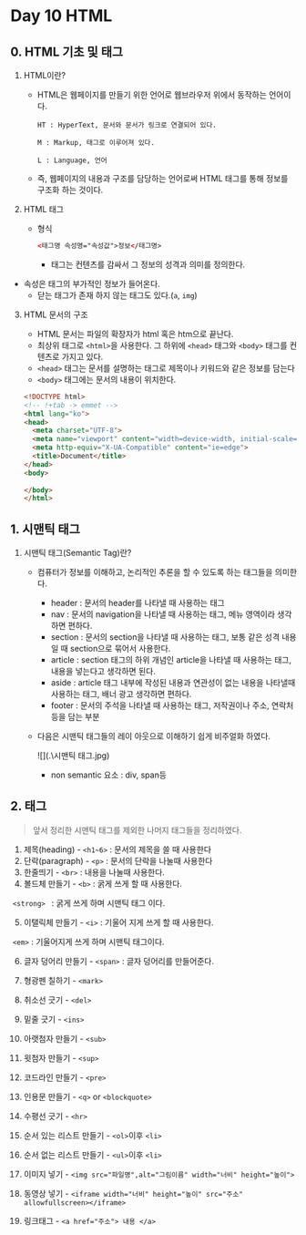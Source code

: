 # Day 10  HTML
## 0. HTML 기초 및 태그

1. HTML이란?

   * HTML은 웹페이지를 만들기 위한 언어로 웹브라우저 위에서 동작하는 언어이다.

     ```
     HT : HyperText, 문서와 문서가 링크로 연결되어 있다.
     
     M : Markup, 태그로 이루어져 있다.
     
     L : Language, 언어
     ```

     

   * 즉, 웹페이지의 내용과 구조를 담당하는 언어로써 HTML 태그를 통해 정보를 구조화 하는 것이다.

2. HTML 태그

   * 형식

     ```html
     <태그명 속성명="속성값">정보</태그명>
     ```

     * 태그는 컨텐츠를 감싸서 그 정보의 성격과 의미를 정의한다.
* 속성은 태그의 부가적인 정보가 들어온다.
     * 닫는 태그가  존재 하지 않는 태그도 있다.(`a`, `img`)

3. HTML 문서의 구조

   * HTML 문서는 파일의 확장자가 html 혹은 htm으로 끝난다.
   * 최상위 태그로 `<html>`을 사용한다. 그 하위에 `<head>` 태그와 `<body>` 태그를 컨텐츠로 가지고 있다.
   * `<head>` 태그는 문서를 설명하는 태그로 제목이나 키워드와 같은 정보를 담는다
   * `<body>` 태그에는 문서의 내용이 위치한다.

   ```html
   <!DOCTYPE html>
   <!-- !+tab -> emmet -->
   <html lang="ko">
   <head>
     <meta charset="UTF-8">
     <meta name="viewport" content="width=device-width, initial-scale=1.0">
     <meta http-equiv="X-UA-Compatible" content="ie=edge">
     <title>Document</title>
   </head>
   <body>
     
   </body>
   </html>
   ```

## 1. 시맨틱 태그

1. 시맨틱 태그(Semantic Tag)란?

   * 컴퓨터가 정보를 이해하고, 논리적인 추론을 할 수 있도록 하는 태그들을 의미한다.

     * header : 문서의 header를 나타낼 때 사용하는 태그
     * nav : 문서의 navigation을 나타낼 때 사용하는 태그, 메뉴 영역이라 생각하면 편하다.
     * section : 문서의 section을 나타낼 때 사용하는 태그, 보통 같은 성격 내용일 때 section으로 묶어서 사용한다.
     * article : section 태그의 하위 개념인 article을 나타낼 때 사용하는 태그, 내용을 넣는다고 생각하면 된다.
     * aside : article 태그 내부에 작성된 내용과 연관성이 없는 내용을 나타낼때 사용하는 태그, 배너 광고 생각하면 편하다.
     * footer : 문서의 주석을 나타낼 때 사용하는 태그, 저작권이나 주소, 연락처 등을 담는 부분

   * 다음은 시맨틱 태그들의 레이 아웃으로 이해하기 쉽게 비주얼화 하였다.

     ![](.\시맨틱 태그.jpg)
     
     * non semantic 요소 : div, span등

## 2. 태그

> 앞서 정리한 시맨틱 태그를 제외한 나머지 태그들을 정리하였다.

1. 제목(heading) - `<h1~6>` : 문서의 제목을 쓸 때 사용한다
2. 단락(paragraph) - `<p>` : 문서의 단락을 나눌때 사용한다
3. 한줄띄기 - `<br>` : 내용을 나눌때 사용한다.
4. 볼드체 만들기 - `<b>` : 굵게 쓰게 할 때 사용한다.

​                                  `<strong> ` : 굵게 쓰게 하며 시맨틱 태그 이다.

5. 이탤릭체 만들기 - `<i>` : 기울어 지게 쓰게 할 때 사용한다.

​                                      `<em>` : 기울어지게 쓰게 하며 시맨틱 태그이다.

6. 글자 덩어리 만들기 - `<span>` : 글자 덩어리를 만들어준다.
7. 형광펜 칠하기 - `<mark>` 
8. 취소선 긋기 - `<del>` 
9. 밑줄 긋기 - `<ins>`
10. 아랫첨자 만들기 - `<sub>`
11. 윗첨자 만들기  - `<sup>`
12. 코드라인 만들기 - `<pre>`
13. 인용문 만들기 - `<q>` or `<blockquote>`
14. 수평선 긋기 - `<hr>`
15. 순서 있는 리스트 만들기 - `<ol>`이후 `<li>`
16. 순서 없는 리스트 만들기 - `<ul>`이후 `<li>`
17. 이미지 넣기 - `<img src="파일명",alt="그림이름" width="너비" height="높이">`

18. 동영상 넣기 - `<iframe width="너비" height="높이" src="주소" allowfullscreen></iframe>`
19. 링크태그 - `<a href="주소"> 내용 </a>`